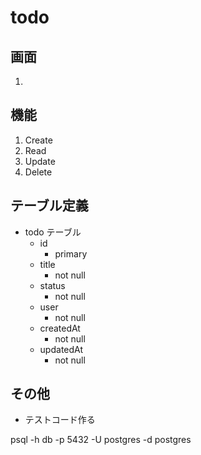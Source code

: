 # todo
## 画面
1. 

## 機能
1. Create
2. Read
3. Update
4. Delete

## テーブル定義
- todo テーブル
  - id
    - primary
  - title
    - not null
  - status
    - not null
  - user
    - not null
  - createdAt
    - not null
  - updatedAt
    - not null

## その他
- テストコード作る

psql -h db -p 5432 -U postgres -d postgres